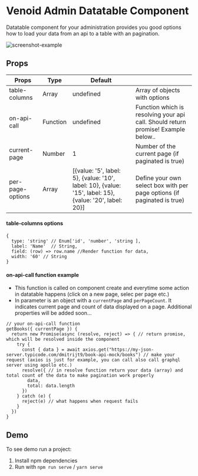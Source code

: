 # Venoid Admin Datatable Component

Datatable component for your administration provides you good options how to load your data from an api to a table with an pagination.

![screenshot-example](https://bitbucket.org/venoid/admin-datatable/raw/0a8f0604d6aca6eb58976ee8f890030e2c59b7f1/images/example.png)

## Props
| Props         | Type    | Default   |                                      |
|---------------|---------|-----------|--------------------------------------|
| table-columns | Array   | undefined | Array of objects with options   |
| on-api-call   | Function | undefined | Function which is resolving your api call. Should return promise! Example below.. |
| current-page   | Number  | 1         | Number of the current page (if paginated is true) |
| per-page-options   | Array  | [{value: '5', label: 5}, {value: '10', label: 10}, {value: '15', label: 15}, {value: '20', label: 20}]         | Define your own select box with per page options (if paginated is true) |

#### table-columns options
```
{
  type: 'string' // Enum['id', 'number', 'string ],
  label: 'Name'  // String,
  field: (row) => row.name //Render function for data,
  width: '60' // String
}
```

#### on-api-call function example
- This function is called on component create and everytime some action in datatable happens (click on a new page, selec per page etc.)
- In parameter is an object with a `currentPage` and `perPageCount`. It indicates current page and count of data displayed on a page. Additional properties will be added soon...

```
// your on-api-call function
getBooks({ currentPage }) {
  return new Promise(async (resolve, reject) => { // return promise, which will be resolved inside the component
    try {
      const { data } = await axios.get("https://my-json-server.typicode.com/dmitrijt9/book-api-mock/books") // make your request (axios is just for example, you can call also call graphql server using apollo etc.)
      resolve({ // in resolve function return your data (array) and total count of the data to make pagination work properly
        data,
        total: data.length
      })
    } catch (e) {
      reject(e) // what happens when request fails
    }
  })
}
```

## Demo
To see demo run a project:

1. Install npm dependencies
2. Run with `npm run serve` / `yarn serve`
